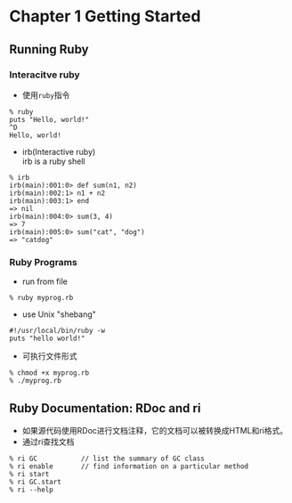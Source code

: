 # Chapter 1 Getting Started
## Running Ruby
### Interacitve ruby
+ 使用`ruby`指令
```
% ruby
puts "Hello, world!"
^D
Hello, world!
```

+ irb(Interactive ruby)  
irb is a ruby shell
```
% irb
irb(main):001:0> def sum(n1, n2)
irb(main):002:1> n1 + n2 
irb(main):003:1> end
=> nil
irb(main):004:0> sum(3, 4)
=> 7
irb(main):005:0> sum("cat", "dog") 
=> "catdog"
```

### Ruby Programs
+ run from file
```
% ruby myprog.rb
```

+ use Unix "shebang"
```
#!/usr/local/bin/ruby -w
puts "hello world!"
```

+ 可执行文件形式
```
% chmod +x myprog.rb
% ./myprog.rb
```

## Ruby Documentation: RDoc and ri
+ 如果源代码使用RDoc进行文档注释，它的文档可以被转换成HTML和ri格式。
+ 通过ri查找文档

```
% ri GC           // list the summary of GC class
% ri enable       // find information on a particular method
% ri start
% ri GC.start
% ri --help
```
